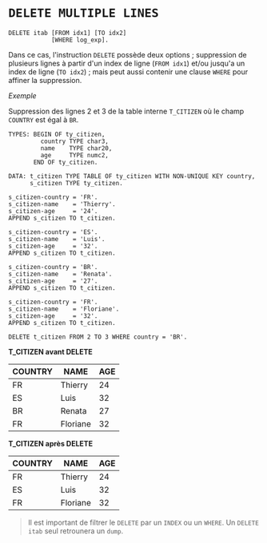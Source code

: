 # **`DELETE MULTIPLE LINES`**

```JS
DELETE itab [FROM idx1] [TO idx2]
            [WHERE log_exp].
```

Dans ce cas, l'instruction `DELETE` possède deux options ; suppression de plusieurs lignes à partir d'un index de ligne (`FROM idx1`) et/ou jusqu'a un index de ligne (`TO idx2`) ; mais peut aussi contenir une clause `WHERE` pour affiner la suppression.

_Exemple_

Suppression des lignes 2 et 3 de la table interne `T_CITIZEN` où le champ ` COUNTRY` est égal à `BR`.

```JS
TYPES: BEGIN OF ty_citizen,
         country TYPE char3,
         name    TYPE char20,
         age     TYPE numc2,
       END OF ty_citizen.

DATA: t_citizen TYPE TABLE OF ty_citizen WITH NON-UNIQUE KEY country,
      s_citizen TYPE ty_citizen.

s_citizen-country = 'FR'.
s_citizen-name    = 'Thierry'.
s_citizen-age     = '24'.
APPEND s_citizen TO t_citizen.

s_citizen-country = 'ES'.
s_citizen-name    = 'Luis'.
s_citizen-age     = '32'.
APPEND s_citizen TO t_citizen.

s_citizen-country = 'BR'.
s_citizen-name    = 'Renata'.
s_citizen-age     = '27'.
APPEND s_citizen TO t_citizen.

s_citizen-country = 'FR'.
s_citizen-name    = 'Floriane'.
s_citizen-age     = '32'.
APPEND s_citizen TO t_citizen.

DELETE t_citizen FROM 2 TO 3 WHERE country = 'BR'.
```

**T_CITIZEN avant DELETE**

| **COUNTRY** | **NAME** | **AGE** |
| ----------- | -------- | ------- |
| FR          | Thierry  | 24      |
| ES          | Luis     | 32      |
| BR          | Renata   | 27      |
| FR          | Floriane | 32      |

**T_CITIZEN après DELETE**

| **COUNTRY** | **NAME** | **AGE** |
| ----------- | -------- | ------- |
| FR          | Thierry  | 24      |
| ES          | Luis     | 32      |
| FR          | Floriane | 32      |

> Il est important de filtrer le `DELETE` par un `INDEX` ou un `WHERE`. Un `DELETE itab` seul retrounera un `dump`.
